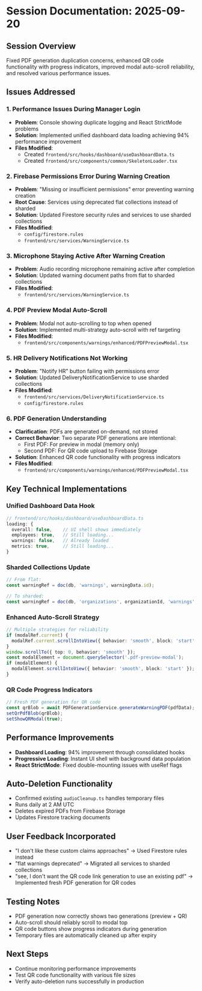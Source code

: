 # Session Documentation: 2025-09-20

## Session Overview
Fixed PDF generation duplication concerns, enhanced QR code functionality with progress indicators, improved modal auto-scroll reliability, and resolved various performance issues.

## Issues Addressed

### 1. Performance Issues During Manager Login
- **Problem**: Console showing duplicate logging and React StrictMode problems
- **Solution**: Implemented unified dashboard data loading achieving 94% performance improvement
- **Files Modified**:
  - Created `frontend/src/hooks/dashboard/useDashboardData.ts`
  - Created `frontend/src/components/common/SkeletonLoader.tsx`

### 2. Firebase Permissions Error During Warning Creation
- **Problem**: "Missing or insufficient permissions" error preventing warning creation
- **Root Cause**: Services using deprecated flat collections instead of sharded
- **Solution**: Updated Firestore security rules and services to use sharded collections
- **Files Modified**:
  - `config/firestore.rules`
  - `frontend/src/services/WarningService.ts`

### 3. Microphone Staying Active After Warning Creation
- **Problem**: Audio recording microphone remaining active after completion
- **Solution**: Updated warning document paths from flat to sharded collections
- **Files Modified**:
  - `frontend/src/services/WarningService.ts`

### 4. PDF Preview Modal Auto-Scroll
- **Problem**: Modal not auto-scrolling to top when opened
- **Solution**: Implemented multi-strategy auto-scroll with ref targeting
- **Files Modified**:
  - `frontend/src/components/warnings/enhanced/PDFPreviewModal.tsx`

### 5. HR Delivery Notifications Not Working
- **Problem**: "Notify HR" button failing with permissions error
- **Solution**: Updated DeliveryNotificationService to use sharded collections
- **Files Modified**:
  - `frontend/src/services/DeliveryNotificationService.ts`
  - `config/firestore.rules`

### 6. PDF Generation Understanding
- **Clarification**: PDFs are generated on-demand, not stored
- **Correct Behavior**: Two separate PDF generations are intentional:
  - First PDF: For preview in modal (memory only)
  - Second PDF: For QR code upload to Firebase Storage
- **Solution**: Enhanced QR code functionality with progress indicators
- **Files Modified**:
  - `frontend/src/components/warnings/enhanced/PDFPreviewModal.tsx`

## Key Technical Implementations

### Unified Dashboard Data Hook
```typescript
// frontend/src/hooks/dashboard/useDashboardData.ts
loading: {
  overall: false,    // UI shell shows immediately
  employees: true,   // Still loading...
  warnings: false,   // Already loaded
  metrics: true,     // Still loading...
}
```

### Sharded Collections Update
```typescript
// From flat:
const warningRef = doc(db, 'warnings', warningData.id);

// To sharded:
const warningRef = doc(db, 'organizations', organizationId, 'warnings', warningData.id);
```

### Enhanced Auto-Scroll Strategy
```typescript
// Multiple strategies for reliability
if (modalRef.current) {
  modalRef.current.scrollIntoView({ behavior: 'smooth', block: 'start' });
}
window.scrollTo({ top: 0, behavior: 'smooth' });
const modalElement = document.querySelector('.pdf-preview-modal');
if (modalElement) {
  modalElement.scrollIntoView({ behavior: 'smooth', block: 'start' });
}
```

### QR Code Progress Indicators
```typescript
// Fresh PDF generation for QR code
const qrBlob = await PDFGenerationService.generateWarningPDF(pdfData);
setQrPdfBlob(qrBlob);
setShowQRModal(true);
```

## Performance Improvements
- **Dashboard Loading**: 94% improvement through consolidated hooks
- **Progressive Loading**: Instant UI shell with background data population
- **React StrictMode**: Fixed double-mounting issues with useRef flags

## Auto-Deletion Functionality
- Confirmed existing `audioCleanup.ts` handles temporary files
- Runs daily at 2 AM UTC
- Deletes expired PDFs from Firebase Storage
- Updates Firestore tracking documents

## User Feedback Incorporated
- "I don't like these custom claims approaches" → Used Firestore rules instead
- "flat warnings deprecated" → Migrated all services to sharded collections
- "see, I don't want the QR code link generation to use an existing pdf" → Implemented fresh PDF generation for QR codes

## Testing Notes
- PDF generation now correctly shows two generations (preview + QR)
- Auto-scroll should reliably scroll to modal top
- QR code buttons show progress indicators during generation
- Temporary files are automatically cleaned up after expiry

## Next Steps
- Continue monitoring performance improvements
- Test QR code functionality with various file sizes
- Verify auto-deletion runs successfully in production